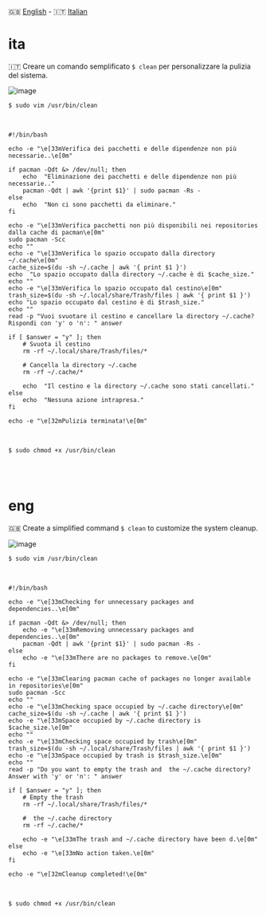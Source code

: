 🇬🇧 [English](#eng) - 🇮🇹 [Italian](#ita)


# ita

🇮🇹 Creare un comando semplificato `$ clean`  per personalizzare la pulizia del sistema.

![image](https://github.com/ArchItalia/site/assets/117321045/fff913e9-f5bb-40b6-bfec-7e0e78620bf2)




`$ sudo vim /usr/bin/clean`

<br>

```
#!/bin/bash

echo -e "\e[33mVerifica dei pacchetti e delle dipendenze non più necessarie..\e[0m"

if pacman -Qdt &> /dev/null; then
    echo  "Eliminazione dei pacchetti e delle dipendenze non più necessarie.."
    pacman -Qdt | awk '{print $1}' | sudo pacman -Rs -
else
    echo  "Non ci sono pacchetti da eliminare."
fi

echo -e "\e[33mVerifica pacchetti non più disponibili nei repositories dalla cache di pacman\e[0m"
sudo pacman -Scc 
echo ""
echo -e "\e[33mVerifica lo spazio occupato dalla directory ~/.cache\e[0m"
cache_size=$(du -sh ~/.cache | awk '{ print $1 }')
echo  "Lo spazio occupato dalla directory ~/.cache è di $cache_size."
echo ""
echo -e "\e[33mVerifica lo spazio occupato dal cestino\e[0m"
trash_size=$(du -sh ~/.local/share/Trash/files | awk '{ print $1 }')
echo "Lo spazio occupato dal cestino è di $trash_size."
echo ""
read -p "Vuoi svuotare il cestino e cancellare la directory ~/.cache? Rispondi con 'y' o 'n': " answer

if [ $answer = "y" ]; then
    # Svuota il cestino
    rm -rf ~/.local/share/Trash/files/*

    # Cancella la directory ~/.cache
    rm -rf ~/.cache/*

    echo  "Il cestino e la directory ~/.cache sono stati cancellati."
else
    echo  "Nessuna azione intrapresa."
fi

echo -e "\e[32mPulizia terminata!\e[0m"
```
<br>

`$ sudo chmod +x /usr/bin/clean`

<br><br>

# eng

🇬🇧 Create a simplified command `$ clean` to customize the system cleanup.

![image](https://github.com/ArchItalia/site/assets/117321045/ab9d9d0f-fe73-466a-8d51-86e6cac1e212)


`$ sudo vim /usr/bin/clean`

<br>

```
#!/bin/bash

echo -e "\e[33mChecking for unnecessary packages and dependencies..\e[0m"

if pacman -Qdt &> /dev/null; then
    echo -e "\e[33mRemoving unnecessary packages and dependencies..\e[0m"
    pacman -Qdt | awk '{print $1}' | sudo pacman -Rs -
else
    echo -e "\e[33mThere are no packages to remove.\e[0m"
fi

echo -e "\e[33mClearing pacman cache of packages no longer available in repositories\e[0m"
sudo pacman -Scc 
echo ""
echo -e "\e[33mChecking space occupied by ~/.cache directory\e[0m"
cache_size=$(du -sh ~/.cache | awk '{ print $1 }')
echo -e "\e[33mSpace occupied by ~/.cache directory is $cache_size.\e[0m"
echo ""
echo -e "\e[33mChecking space occupied by trash\e[0m"
trash_size=$(du -sh ~/.local/share/Trash/files | awk '{ print $1 }')
echo -e "\e[33mSpace occupied by trash is $trash_size.\e[0m"
echo ""
read -p "Do you want to empty the trash and  the ~/.cache directory? Answer with 'y' or 'n': " answer

if [ $answer = "y" ]; then
    # Empty the trash
    rm -rf ~/.local/share/Trash/files/*

    #  the ~/.cache directory
    rm -rf ~/.cache/*

    echo -e "\e[33mThe trash and ~/.cache directory have been d.\e[0m"
else
    echo -e "\e[33mNo action taken.\e[0m"
fi

echo -e "\e[32mCleanup completed!\e[0m"
```
<br>

`$ sudo chmod +x /usr/bin/clean`
